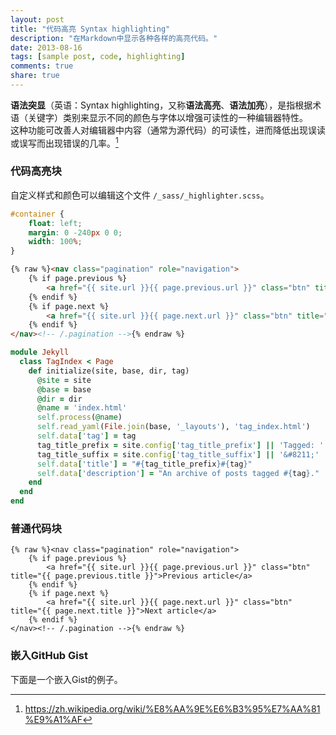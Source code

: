```yaml
---
layout: post
title: "代码高亮 Syntax highlighting"
description: "在Markdown中显示各种各样的高亮代码。"
date: 2013-08-16
tags: [sample post, code, highlighting]
comments: true
share: true
---
```



**语法突显**（英语：Syntax highlighting，又称**语法高亮**、**语法加亮**），是指根据术语（关键字）类别来显示不同的颜色与字体以增强可读性的一种编辑器特性。  
这种功能可改善人对编辑器中内容（通常为源代码）的可读性，进而降低出现误读或误写而出现错误的几率。[^1]


[^1]: <https://zh.wikipedia.org/wiki/%E8%AA%9E%E6%B3%95%E7%AA%81%E9%A1%AF>

### 代码高亮块

自定义样式和颜色可以编辑这个文件 `/_sass/_highlighter.scss`。

```css
#container {
    float: left;
    margin: 0 -240px 0 0;
    width: 100%;
}
```

```html
{% raw %}<nav class="pagination" role="navigation">
    {% if page.previous %}
        <a href="{{ site.url }}{{ page.previous.url }}" class="btn" title="{{ page.previous.title }}">Previous article</a>
    {% endif %}
    {% if page.next %}
        <a href="{{ site.url }}{{ page.next.url }}" class="btn" title="{{ page.next.title }}">Next article</a>
    {% endif %}
</nav><!-- /.pagination -->{% endraw %}
```

```ruby
module Jekyll
  class TagIndex < Page
    def initialize(site, base, dir, tag)
      @site = site
      @base = base
      @dir = dir
      @name = 'index.html'
      self.process(@name)
      self.read_yaml(File.join(base, '_layouts'), 'tag_index.html')
      self.data['tag'] = tag
      tag_title_prefix = site.config['tag_title_prefix'] || 'Tagged: '
      tag_title_suffix = site.config['tag_title_suffix'] || '&#8211;'
      self.data['title'] = "#{tag_title_prefix}#{tag}"
      self.data['description'] = "An archive of posts tagged #{tag}."
    end
  end
end
```


### 普通代码块

    {% raw %}<nav class="pagination" role="navigation">
        {% if page.previous %}
            <a href="{{ site.url }}{{ page.previous.url }}" class="btn" title="{{ page.previous.title }}">Previous article</a>
        {% endif %}
        {% if page.next %}
            <a href="{{ site.url }}{{ page.next.url }}" class="btn" title="{{ page.next.title }}">Next article</a>
        {% endif %}
    </nav><!-- /.pagination -->{% endraw %}

### 嵌入GitHub Gist

下面是一个嵌入Gist的例子。

<script src="https://gist.github.com/wjjwkwindy/57c47a7b8ab0749fd3e509ae3c7c6977.js"></script>
